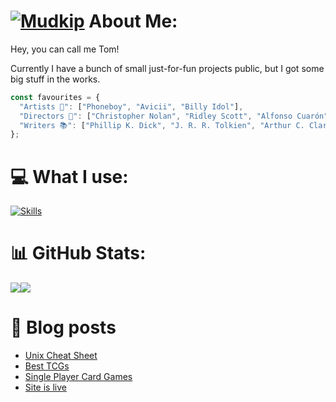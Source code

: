 # [![Mudkip](https://img.pokemondb.net/sprites/black-white/anim/normal/mudkip.gif)](https://pokemondb.net/pokedex/mudkip) About Me:
Hey, you can call me Tom!

Currently I have a bunch of small just-for-fun projects public, but I got some big stuff in the works.

```js
const favourites = {
  "Artists 🎵": ["Phoneboy", "Avicii", "Billy Idol"],
  "Directors 🎥": ["Christopher Nolan", "Ridley Scott", "Alfonso Cuarón"],
  "Writers 📚": ["Phillip K. Dick", "J. R. R. Tolkien", "Arthur C. Clarke"]
};
```

# 💻 What I use:
[![Skills](https://skills.syvixor.com/api/icons?i=html,css,js,ts,nestjs,nextjs,react,nodejs,deno,python,java,lua,bash,postman,git,docker,kubernetes,sqlserver,sqlite,mysql,proxmox,capacitor,godot,obsidian&perline=12)](https://tomasmartinez.xyz)

# 📊 GitHub Stats:
![](https://github-readme-stats.vercel.app/api?username=shadow1363&theme=transparent&hide_border=true&include_all_commits=false&count_private=false)![](https://github-readme-stats.vercel.app/api/top-langs/?username=shadow1363&theme=transparent&hide_border=true&include_all_commits=false&count_private=false&layout=compact)

# 📝 Blog posts
<!-- BLOG-POST-LIST:START -->
- [Unix Cheat Sheet](https://blog.tomasmartinez.xyz/blog/2025/08/16/unix-cheat-sheet/)
- [Best TCGs](https://blog.tomasmartinez.xyz/blog/2025/04/06/best-tcgs/)
- [Single Player Card Games](https://blog.tomasmartinez.xyz/blog/2025/03/12/single-player-card-games/)
- [Site is live](https://blog.tomasmartinez.xyz/blog/2025/03/10/site-is-live/)
<!-- BLOG-POST-LIST:END -->
